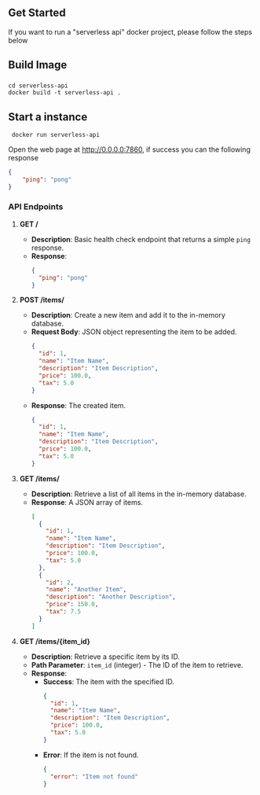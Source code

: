 ## Get Started 

If you want to run a "serverless api" docker project, please follow the steps below

## Build  Image


###
```shell
cd serverless-api
docker build -t serverless-api .
```
## Start a instance

```shell
 docker run serverless-api
```

Open the web page at http://0.0.0.0:7860, if success you can the following response 

```json
{
    "ping": "pong"
}
```

### API Endpoints

1. **GET /**
   - **Description**: Basic health check endpoint that returns a simple `ping` response.
   - **Response**:
     ```json
     {
       "ping": "pong"
     }
     ```

2. **POST /items/**
   - **Description**: Create a new item and add it to the in-memory database.
   - **Request Body**: JSON object representing the item to be added.
     ```json
     {
       "id": 1,
       "name": "Item Name",
       "description": "Item Description",
       "price": 100.0,
       "tax": 5.0
     }
     ```
   - **Response**: The created item.
     ```json
     {
       "id": 1,
       "name": "Item Name",
       "description": "Item Description",
       "price": 100.0,
       "tax": 5.0
     }
     ```

3. **GET /items/**
   - **Description**: Retrieve a list of all items in the in-memory database.
   - **Response**: A JSON array of items.
     ```json
     [
       {
         "id": 1,
         "name": "Item Name",
         "description": "Item Description",
         "price": 100.0,
         "tax": 5.0
       },
       {
         "id": 2,
         "name": "Another Item",
         "description": "Another Description",
         "price": 150.0,
         "tax": 7.5
       }
     ]
     ```

4. **GET /items/{item_id}**
   - **Description**: Retrieve a specific item by its ID.
   - **Path Parameter**: `item_id` (integer) - The ID of the item to retrieve.
   - **Response**:
     - **Success**: The item with the specified ID.
       ```json
       {
         "id": 1,
         "name": "Item Name",
         "description": "Item Description",
         "price": 100.0,
         "tax": 5.0
       }
       ```
     - **Error**: If the item is not found.
       ```json
       {
         "error": "Item not found"
       }
       ```
